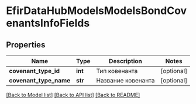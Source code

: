 # EfirDataHubModelsModelsBondCovenantsInfoFields

## Properties
Name | Type | Description | Notes
------------ | ------------- | ------------- | -------------
**covenant_type_id** | **int** | Тип ковенанта | [optional] 
**covenant_type_name** | **str** | Название ковенанта | [optional] 

[[Back to Model list]](../README.md#documentation-for-models) [[Back to API list]](../README.md#documentation-for-api-endpoints) [[Back to README]](../README.md)

